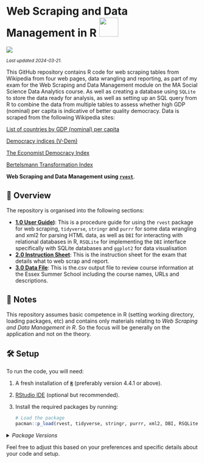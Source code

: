 # Web Scraping and Data Management in R <img src="https://media.giphy.com/media/1oGT95WukVFcRO1OFZ/giphy.gif" width="50">

[![](https://img.shields.io/badge/Language-R-blue)](http://cran.r-project.org/)

<sub>*Last updated 2024-03-21.*</sub>

This GitHub repository contains R code for web scraping tables from Wikipedia from four web pages, data wrangling and reporting, as part of my exam for the Web Scraping and Data Management module on the MA Social Science Data Analytics course. As well as creating a database using `SQLite` to store the data ready for analysis, as well as setting up an SQL query from R to combine the data from multiple tables to assess whether high GDP (nominal) per capita is indicative of better quality democracy. Data is scraped from the following Wikipedia sites:

[List of countries by GDP (nominal) per capita](https://en.wikipedia.org/wiki/List_of_countries_by_GDP_(nominal)_per_capita)

[Democracy indices (V-Dem)](https://en.wikipedia.org/w/index.php?title=V-Dem_Democracy_Indices&oldid=1233003638)

[The Economist Democracy Index](https://en.wikipedia.org/w/index.php?title=The_Economist_Democracy_Index&oldid=1229762903)

[Bertelsmann Transformation Index](https://en.wikipedia.org/w/index.php?title=Bertelsmann_Transformation_Index&oldid=1219713517)

**Web Scraping and Data Management using [`rvest`](https://cran.r-project.org/web/packages/rvest/index.html)**. 
## :telescope: Overview

The repository is organised into the following sections:

- **[1.0 User Guide](/1.0_User_Guide))**: This is a procedure guide for using the `rvest` package for web scraping, `tidyverse`, `stringr` and `purrr` for some data wrangling and xml2 for parsing HTML data, as well as `DBI` for interacting with relational databases in R, `RSQLite` for implementing the `DBI` interface specifically with SQLite databases and `ggplot2` for data visualisation
- **[2.0 Instruction Sheet](/2.0_Instruction_Sheet)**: This is the instruction sheet for the exam that details what to web scrap and report.
- **[3.0 Data File](3.0_Data_File)**: This is the.csv output file to review course information at the Essex Summer School including the course names, URLs and descriptions.

## :scroll: Notes

This repository assumes basic competence in R (setting working directory, loading packages, etc) and contains only materials relating to *Web Scraping and Data Management in R*. So the focus will be generally on the application and not on the theory.  

## :hammer_and_wrench: Setup

To run the code, you will need:

1. A fresh installation of [**`R`**](https://cran.r-project.org/) (preferably version 4.4.1 or above).
4. [RStudio IDE](https://www.rstudio.com/products/rstudio/download/) (optional but recommended).
5. Install the required packages by running:

   ```R
   # Load the package
   pacman::p_load(rvest, tidyverse, stringr, purrr, xml2, DBI, RSQLite, ggplot2)
   ```

<details>
<summary>
<i>Package Versions</i>
</summary>
   
Run on Windows 11 x64 (build 22621), with R version 4.3.2.

The packages used here:

- `revtools` 	1.0.4(*CRAN*)
- `tidyverse` 2.0.0(*CRAN*)
- `stringr`   1.5.1(*CRAN*)
- `purrr`     1.0.2(*CRAN*)
- `xml2`      1.3.6(*CRAN*)
- `DBI`       1.2.3(*CRAN*)
- `RSQlite`   2.3.7(*CRAN*)
- `ggplot2`   3.5.1(*CRAN*)
- `pacman`    0.5.1(*CRAN*)
</details>

Feel free to adjust this based on your preferences and specific details about your code and setup.
